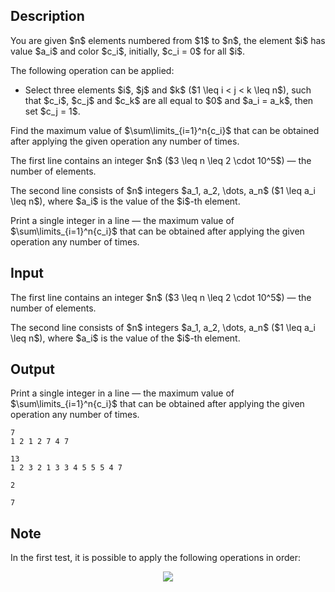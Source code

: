 ## Description

<div><p>You are given $n$ elements numbered from $1$ to $n$, the element $i$ has value $a_i$ and color $c_i$, initially, $c_i = 0$ for all $i$.</p><p>The following operation can be applied:</p><ul> <li> Select three elements $i$, $j$ and $k$ ($1 \leq i &lt; j &lt; k \leq n$), such that $c_i$, $c_j$ and $c_k$ are all equal to $0$ and $a_i = a_k$, then set $c_j = 1$. </li></ul><p>Find the maximum value of $\sum\limits_{i=1}^n{c_i}$ that can be obtained after applying the given operation any number of times.</p></div><div class="input-specification"><p>The first line contains an integer $n$ ($3 \leq n \leq 2 \cdot 10^5$) — the number of elements.</p><p>The second line consists of $n$ integers $a_1, a_2, \dots, a_n$ ($1 \leq a_i \leq n$), where $a_i$ is the value of the $i$-th element.</p></div><div class="output-specification"><p>Print a single integer in a line — the maximum value of $\sum\limits_{i=1}^n{c_i}$ that can be obtained after applying the given operation any number of times.</p></div>

## Input

<p>The first line contains an integer $n$ ($3 \leq n \leq 2 \cdot 10^5$) — the number of elements.</p><p>The second line consists of $n$ integers $a_1, a_2, \dots, a_n$ ($1 \leq a_i \leq n$), where $a_i$ is the value of the $i$-th element.</p>

## Output

<p>Print a single integer in a line — the maximum value of $\sum\limits_{i=1}^n{c_i}$ that can be obtained after applying the given operation any number of times.</p>





```input1
7
1 2 1 2 7 4 7
```




```input2
13
1 2 3 2 1 3 3 4 5 5 5 4 7
```




```output1
2
```




```output2
7
```



## Note

<p>In the first test, it is possible to apply the following operations in order:</p><center> <img class="tex-graphics" src="file://631Wu9fN.png" style="max-width: 100.0%;max-height: 100.0%;"> </center>
